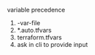 variable precedence 

1. -var-file 
2. *.auto.tfvars
3. terraform.tfvars
4. ask in cli to provide input